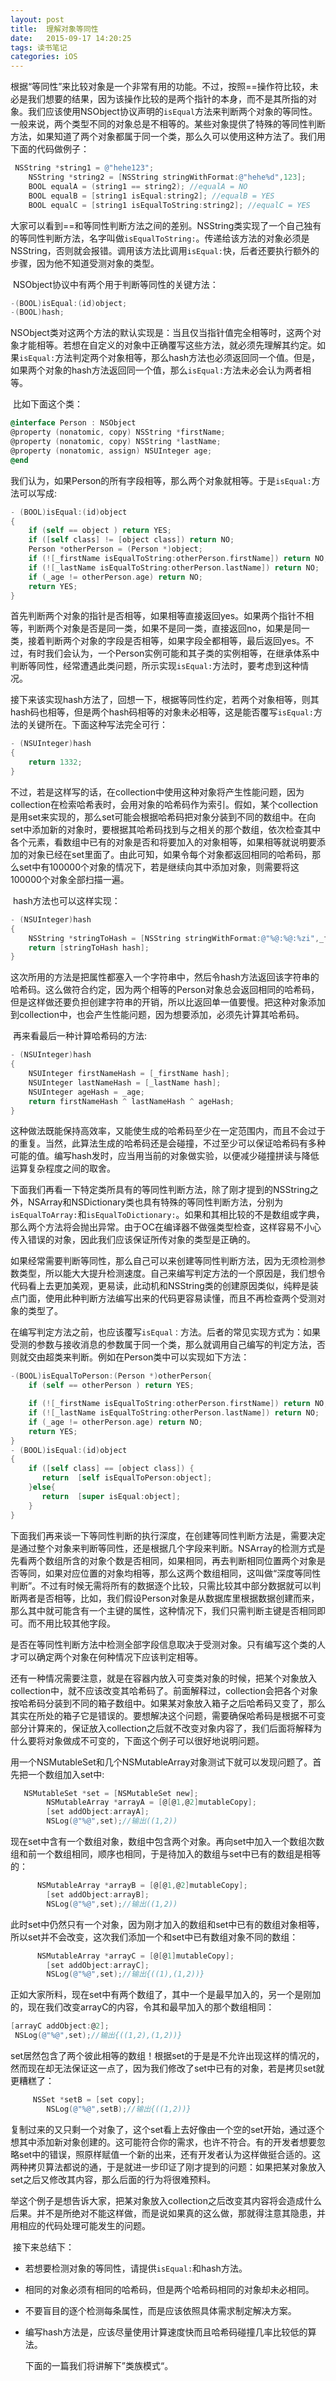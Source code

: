 ```yaml
---
layout: post
title:  理解对象等同性
date:   2015-09-17 14:20:25
tags: 读书笔记
categories: iOS 
---
```

​          根据“等同性”来比较对象是一个非常有用的功能。不过，按照==操作符比较，未必是我们想要的结果，因为该操作比较的是两个指针的本身，而不是其所指的对象。我们应该使用NSObject协议声明的`isEqual`方法来判断两个对象的等同性。一般来说，两个类型不同的对象总是不相等的。某些对象提供了特殊的等同性判断方法，如果知道了两个对象都属于同一个类，那么久可以使用这种方法了。我们用下面的代码做例子：
<!-- more -->

```objective-c
 NSString *string1 = @"hehe123";
    NSString *string2 = [NSString stringWithFormat:@"hehe%d",123];
    BOOL equalA = (string1 == string2); //equalA = NO
    BOOL equalB = [string1 isEqual:string2]; //equalB = YES
    BOOL equalC = [string1 isEqualToString:string2]; //equalC = YES

```

​            大家可以看到==和等同性判断方法之间的差别。NSString类实现了一个自己独有的等同性判断方法，名字叫做`isEqualToString:`。传递给该方法的对象必须是NSString，否则就会报错。调用该方法比调用`isEqual:`快，后者还要执行额外的步骤，因为他不知道受测对象的类型。

​         NSObject协议中有两个用于判断等同性的关键方法：

```objective-c
-(BOOL)isEqual:(id)object;
-(BOOL)hash;
```

​         NSObject类对这两个方法的默认实现是：当且仅当指针值完全相等时，这两个对象才能相等。若想在自定义的对象中正确覆写这些方法，就必须先理解其约定。如果`isEqual:`方法判定两个对象相等，那么hash方法也必须返回同一个值。但是，如果两个对象的hash方法返回同一个值，那么`isEqual:`方法未必会认为两者相等。

​         比如下面这个类：

```objective-c
@interface Person : NSObject
@property (nonatomic, copy) NSString *firstName;
@property (nonatomic, copy) NSString *lastName;
@property (nonatomic, assign) NSUInteger age;
@end
```

​        我们认为，如果Person的所有字段相等，那么两个对象就相等。于是`isEqual:`方法可以写成:

```objective-c
- (BOOL)isEqual:(id)object
{
    if (self == object ) return YES;
    if ([self class] != [object class]) return NO;
    Person *otherPerson = (Person *)object;
    if (![_firstName isEqualToString:otherPerson.firstName]) return NO;
    if (![_lastName isEqualToString:otherPerson.lastName]) return NO;
    if (_age != otherPerson.age) return NO;
    return YES;
}

```

​           首先判断两个对象的指针是否相等，如果相等直接返回yes。如果两个指针不相等，判断两个对象是否是同一类，如果不是同一类，直接返回no，如果是同一类，接着判断两个对象的字段是否相等，如果字段全都相等，最后返回yes。不过，有时我们会认为，一个Person实例可能和其子类的实例相等，在继承体系中判断等同性，经常遭遇此类问题，所示实现`isEqual:`方法时，要考虑到这种情况。

​          接下来该实现hash方法了，回想一下，根据等同性约定，若两个对象相等，则其hash码也相等，但是两个hash码相等的对象未必相等，这是能否覆写`isEqual:`方法的关键所在。下面这种写法完全可行：

```objective-c
- (NSUInteger)hash
{
    return 1332;
}
```

​      不过，若是这样写的话，在collection中使用这种对象将产生性能问题，因为collection在检索哈希表时，会用对象的哈希码作为索引。假如，某个collection是用set来实现的，那么set可能会根据哈希码把对象分装到不同的数组中。在向set中添加新的对象时，要根据其哈希码找到与之相关的那个数组，依次检查其中各个元素，看数组中已有的对象是否和将要加入的对象相等，如果相等就说明要添加的对象已经在set里面了。由此可知，如果令每个对象都返回相同的哈希码，那么set中有100000个对象的情况下，若是继续向其中添加对象，则需要将这100000个对象全部扫描一遍。

​        hash方法也可以这样实现：

```objective-c
- (NSUInteger)hash
{
    NSString *stringToHash = [NSString stringWithFormat:@"%@:%@:%zi",_firstName,_lastName,_age];
    return [stringToHash hash];
}
```

​          这次所用的方法是把属性都塞入一个字符串中，然后令hash方法返回该字符串的哈希码。这么做符合约定，因为两个相等的Person对象总会返回相同的哈希码，但是这样做还要负担创建字符串的开销，所以比返回单一值要慢。把这种对象添加到collection中，也会产生性能问题，因为想要添加，必须先计算其哈希码。

​         再来看最后一种计算哈希码的方法:

```objective-c
- (NSUInteger)hash
{
    NSUInteger firstNameHash = [_firstName hash];
    NSUInteger lastNameHash = [_lastName hash];
    NSUInteger ageHash = _age;
    return firstNameHash ^ lastNameHash ^ ageHash;
}
```

​         这种做法既能保持高效率，又能使生成的哈希码至少在一定范围内，而且不会过于的重复。当然，此算法生成的哈希码还是会碰撞，不过至少可以保证哈希码有多种可能的值。编写hash发时，应当用当前的对象做实验，以便减少碰撞拼读与降低运算复杂程度之间的取舍。

​           下面我们再看一下特定类所具有的等同性判断方法，除了刚才提到的NSString之外，NSArray和NSDictionary类也具有特殊的等同性判断方法，分别为`isEqualToArray:`和`isEqualToDictionary:`。如果和其相比较的不是数组或字典，那么两个方法将会抛出异常。由于OC在编译器不做强类型检查，这样容易不小心传入错误的对象，因此我们应该保证所传对象的类型是正确的。

​          如果经常需要判断等同性，那么自己可以来创建等同性判断方法，因为无须检测参数类型，所以能大大提升检测速度。自己来编写判定方法的一个原因是，我们想令代码看上去更加美观，更易读，此动机和NSString类的创建原因类似，纯粹是装点门面，使用此种判断方法编写出来的代码更容易读懂，而且不再检查两个受测对象的类型了。

​          在编写判定方法之前，也应该覆写`isEqual：`方法。后者的常见实现方式为：如果受测的参数与接收消息的参数属于同一个类，那么就调用自己编写的判定方法，否则就交由超类来判断。例如在Person类中可以实现如下方法：

```objective-c
-(BOOL)isEqualToPerson:(Person *)otherPerson{
    if (self == otherPerson ) return YES;

    if (![_firstName isEqualToString:otherPerson.firstName]) return NO;
    if (![_lastName isEqualToString:otherPerson.lastName]) return NO;
    if (_age != otherPerson.age) return NO;
    return YES;
}
- (BOOL)isEqual:(id)object
{
    if ([self class] == [object class]) {
       return  [self isEqualToPerson:object];
    }else{
       return  [super isEqual:object];
    }
}
```

​           下面我们再来谈一下等同性判断的执行深度，在创建等同性判断方法是，需要决定是通过整个对象来判断等同性，还是根据几个字段来判断。NSArray的检测方式是先看两个数组所含的对象个数是否相同，如果相同，再去判断相同位置两个对象是否等同，如果对应位置的对象均相等，那么这两个数组相同，这叫做“深度等同性判断”。不过有时候无需将所有的数据逐个比较，只需比较其中部分数据就可以判断两者是否相等，比如，我们假设Person对象是从数据库里根据数据创建而来，那么其中就可能含有一个主键的属性，这种情况下，我们只需判断主键是否相同即可。而不用比较其他字段。

​            是否在等同性判断方法中检测全部字段信息取决于受测对象。只有编写这个类的人才可以确定两个对象在何种情况下应该判定相等。

​         还有一种情况需要注意，就是在容器内放入可变类对象的时候，把某个对象放入collection中，就不应该改变其哈希码了。前面解释过，collection会把各个对象按哈希码分装到不同的箱子数组中。如果某对象放入箱子之后哈希码又变了，那么其实在所处的箱子它是错误的。要想解决这个问题，需要确保哈希码是根据不可变部分计算来的，保证放入collection之后就不改变对象内容了，我们后面将解释为什么要将对象做成不可变的，下面这个例子可以很好地说明问题。

​         用一个NSMutableSet和几个NSMutableArray对象测试下就可以发现问题了。首先把一个数组加入set中:

```objective-c
   NSMutableSet *set = [NSMutableSet new];
        NSMutableArray *arrayA = [@[@1,@2]mutableCopy];
        [set addObject:arrayA];
        NSLog(@"%@",set);//输出((1,2))
```

​      现在set中含有一个数组对象，数组中包含两个对象。再向set中加入一个数组次数组和前一个数组相同，顺序也相同，于是待加入的数组与set中已有的数组是相等的：

```objective-c
      NSMutableArray *arrayB = [@[@1,@2]mutableCopy];
        [set addObject:arrayB];
        NSLog(@"%@",set);//输出((1,2))
```

​         此时set中仍然只有一个对象，因为刚才加入的数组和set中已有的数组对象相等，所以set并不会改变，这次我们添加一个和set中已有数组对象不同的数组：

```objective-c
      NSMutableArray *arrayC = [@[@1]mutableCopy];
        [set addObject:arrayC];
        NSLog(@"%@",set);//输出{((1),(1,2))}
```

​      正如大家所料，现在set中有两个数组了，其中一个是最早加入的，另一个是刚加的，现在我们改变arrayC的内容，令其和最早加入的那个数组相同：

```objective-c
[arrayC addObject:@2];
 NSLog(@"%@",set);//输出{((1,2),(1,2))}
```

​             set居然包含了两个彼此相等的数组！根据set的于是是不允许出现这样的情况的，然而现在却无法保证这一点了，因为我们修改了set中已有的对象，若是拷贝set就更糟糕了：

```objective-c
     NSSet *setB = [set copy];
        NSLog(@"%@",setB);//输出{((1,2))}
```

​        复制过来的又只剩一个对象了，这个set看上去好像由一个空的set开始，通过逐个想其中添加新对象创建的。这可能符合你的需求，也许不符合。有的开发者想要忽略set中的错误，照原样赋值一个新的出来，还有开发者认为这样做挺合适的。这两种拷贝算法都说的通，于是就进一步印证了刚才提到的问题：如果把某对象放入set之后又修改其内容，那么后面的行为将很难预料。

​        举这个例子是想告诉大家，把某对象放入collection之后改变其内容将会造成什么后果。并不是所绝对不能这样做，而是说如果真的这么做，那就得注意其隐患，并用相应的代码处理可能发生的问题。

​           接下来总结下：

- 若想要检测对象的等同性，请提供`isEqual:`和hash方法。

- 相同的对象必须有相同的哈希码，但是两个哈希码相同的对象却未必相同。

- 不要盲目的逐个检测每条属性，而是应该依照具体需求制定解决方案。

- 编写hash方法是，应该尽量使用计算速度快而且哈希码碰撞几率比较低的算法。

  下面的一篇我们将讲解下”类族模式“。

